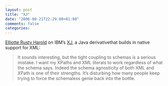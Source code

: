 ```yaml
---
layout: post
title: "XJ"
date: "2006-08-21T22:29:00+01:00"
comments: false
categories: 
---
```


<p><a href="http://www.cafeconleche.org/#August_21_2006_34869">Elliotte Rusty Harold</a> on IBM&#8217;s <a href="http://www.alphaworks.ibm.com/tech/xj">XJ</a>, a Java derivativethat builds in native support for XML:</p>

<blockquote>
<p>It sounds interesting, but the tight coupling to schemas is a serious mistake. I want my XPaths and XML literals to work regardless of what the schema says. Indeed the schema agnosticity of both XML and XPath is one of their strengths. It&#8217;s disturbing how many people keep trying to force the schemaless genie back into the bottle.</p>
</blockquote>


